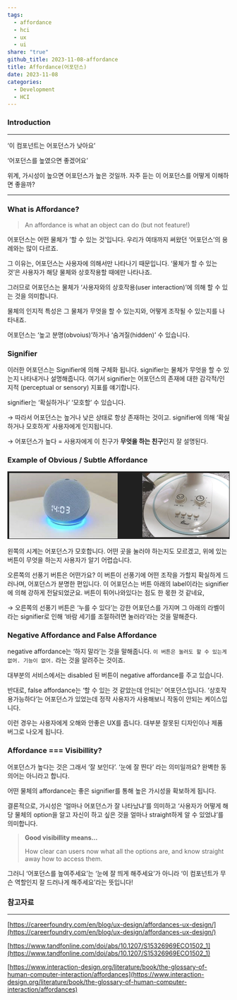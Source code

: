 ```yaml
---
tags:
  - affordance
  - hci
  - ux
  - ui
share: "true"
github_title: 2023-11-08-affordance
title: Affordance(어포던스)
date: 2023-11-08
categories:
  - Development
  - HCI
---
```


### Introduction
---

‘이 컴포넌트는 어포던스가 낮아요’

‘어포던스를 높였으면 좋겠어요’

위계, 가시성이 높으면 어포던스가 높은 것일까. 자주 듣는 이 어포던스를 어떻게 이해하면 좋을까?

---
### What is Affordance?

>  An affordance is what an object can do (but not feature!)

어포던스는 어떤 물체가 ’할 수 있는 것’입니다. 우리가 여태까지 써왔던 ‘어포던스’의 용례와는 많이 다르죠.

그 이유는, 어포던스는 사용자에 의해서만 나타나기 때문입니다. ‘물체가 할 수 있는 것’은 사용자가 해당 물체와 상호작용할 때에만 나타나죠.

그러므로 어포던스는 물체가 ‘사용자와의 상호작용(user interaction)’에 의해 할 수 있는 것을 의미합니다.

물체의 인지적 특성은 그 물체가 무엇을 할 수 있는지와, 어떻게 조작될 수 있는지를 나타내죠.

어포던스는 ‘높고 분명(obvoius)’하거나 ‘숨겨질(hidden)’ 수 있습니다.

### Signifier

이러한 어포던스는 Signifier에 의해 구체화 됩니다. signifier는 물체가 무엇을 할 수 있는지 나타내거나 설명해줍니다. 여기서 signifier는 어포던스의 존재에 대한 감각적/인지적 (perceptual or sensory) 지표를 얘기합니다.

signifier는 ‘확실하거나’ ‘모호할’ 수 있습니다.

→ 따라서 어포던스는 높거나 낮은 상태로 항상 존재하는 것이고. signifier에 의해 ‘확실하거나 모호하게’ 사용자에게 인지됩니다.

→ 어포던스가 높다 = 사용자에게 이 친구가 **무엇을 하는 친구**인지 잘 설명된다.

### Example of Obvious / Subtle Affordance
![Pasted image 20240220132615.png](../../Pasted%20image%2020240220132615.png)

왼쪽의 시계는 어포던스가 모호합니다. 어떤 곳을 눌러야 하는지도 모르겠고, 위에 있는 버튼이 무엇을 하는지 사용자가 알기 어렵습니다.

오른쪽의 선풍기 버튼은 어떤가요? 이 버튼이 선풍기에 어떤 조작을 가할지 확실하게 드러나며, 어포던스가 분명한 편입니다. 이 어포던스는 버튼 아래의 label이라는 signifier에 의해 강하게 전달되었군요. 버튼이 튀어나와있다는 점도 한 몫한 것 같네요,

→ 오른쪽의 선풍기 버튼은 ‘누를 수 있다’는 강한 어포던스를 가지며 그 아래의 라벨이라는 signifier로 인해 ‘바람 세기를 조절하려면 눌러라’라는 것을 말해준다.

### Negative Affordance and False Affordance

negative affordance는 ‘하지 말라’는 것을 말해줍니다. `이 버튼은 눌러도 할 수 있는게 없어. 기능이 없어.` 라는 것을 알려주는 것이죠.

대부분의 서비스에서는 disabled 된 버튼이 negative affordance를 주고 있습니다.

반대로, false affordance는 ‘할 수 있는 것 같았는데 안되는’ 어포던스입니다. ‘상호작용가능하다’는 어포던스가 있었는데 정작 사용자가 사용해보니 작동이 안되는 케이스입니다.

이런 경우는 사용자에게 오해와 안좋은 UX를 줍니다. 대부분 잘못된 디자인이나 제품 버그로 나오게 됩니다.

### Affordance === Visibillity?

어포던스가 높다는 것은 그래서 ‘잘 보인다’. ‘눈에 잘 띈다’ 라는 의미일까요? 완벽한 동의어는 아니라고 합니다.

어떤 물체의 affordance는 좋은 signifier를 통해 높은 가시성을 확보하게 됩니다.

결론적으로, 가시성은 ‘얼마나 어포던스가 잘 나타났냐’를 의미하고 ‘사용자가 어떻게 해당 물체의 option을 알고 자신이 하고 싶은 것을 얼마나 straight하게 알 수 있었냐’를 의미합니다.

> **Good visibillity means…**
> 
> How clear can users now what all the options are, and know straight away how to access them.


그러니 ‘어포던스를 높여주세요’는 ‘눈에 잘 띄게 해주세요’가 아니라 ‘이 컴포넌트가 무슨 역할인지 잘 드러나게 해주세요’라는 뜻입니다!

### 참고자료

---

[https://careerfoundry.com/en/blog/ux-design/affordances-ux-design/](https://careerfoundry.com/en/blog/ux-design/affordances-ux-design/)

[https://www.tandfonline.com/doi/abs/10.1207/S15326969ECO1502_1](https://www.tandfonline.com/doi/abs/10.1207/S15326969ECO1502_1)

[https://www.interaction-design.org/literature/book/the-glossary-of-human-computer-interaction/affordances](https://www.interaction-design.org/literature/book/the-glossary-of-human-computer-interaction/affordances)